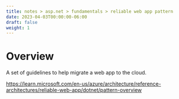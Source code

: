 ```yaml
---
title: notes > asp.net > fundamentals > reliable web app pattern
date: 2023-04-03T00:00:00-06:00
draft: false
weight: 1
---
```


# Overview
A set of guidelines to help migrate a web app to the cloud.

https://learn.microsoft.com/en-us/azure/architecture/reference-architectures/reliable-web-app/dotnet/pattern-overview
